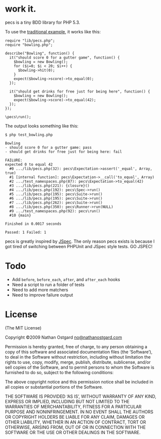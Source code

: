 work it.
========

pecs is a tiny BDD library for PHP 5.3.

To use the [traditional example](http://rspec.info), it works like this:

    require "lib/pecs.php";
    require "bowling.php";
    
    describe("Bowling", function() {
      it("should score 0 for a gutter game", function() {
        $bowling = new Bowling();
        for ($i=0; $i < 20; $i++) {
          $bowling->hit(0);
        }
        expect($bowling->score)->to_equal(0);
      });
      
      it("should get drinks for free just for being here", function() {
        $bowling = new Bowling();
        expect($bowling->score)->to_equal(42);
      });
    });
    
    \pecs\run();

The output looks something like this:

    $ php test_bowling.php 

    Bowling
    - should score 0 for a gutter game: pass
    - should get drinks for free just for being here: fail	

    FAILURE:
    expected 0 to equal 42
      #0 .../lib/pecs.php(32): pecs\Expectation->assert('_equal', Array, true)
      #1 [internal function]: pecs\Expectation->__call('to_equal', Array)
      #2 .../test_namespaces.php(87): pecs\Expectation->to_equal(42)
      #3 .../lib/pecs.php(221): {closure}()
      #4 .../lib/pecs.php(192): pecs\Spec->run()
      #5 .../lib/pecs.php(195): pecs\Suite->run()
      #6 .../lib/pecs.php(195): pecs\Suite->run()
      #7 .../lib/pecs.php(262): pecs\Suite->run()
      #8 .../lib/pecs.php(350): pecs\Runner->run(NULL)
      #9 .../test_namespaces.php(92): pecs\run()
      #10 {main}

    Finished in 0.0017 seconds

    Passed: 1 Failed: 1

pecs is greatly inspired by [JSpec](http://github.com/visionmedia/jspec). The
only reason pecs exists is because I got tired of switching between PHPUnit and
JSpec style tests. GO JSPEC!

Todo
====

* Add `before`, `before_each`, `after`, and `after_each` hooks
* Need a script to run a folder of tests
* Need to add more matchers
* Need to improve failure output

License
=======

(The MIT License)

Copyright ©2009 Nathan Ostgard <no@nathanostgard.com>

Permission is hereby granted, free of charge, to any person obtaining a copy of this software and associated documentation files (the ‘Software’), to deal in the Software without restriction, including without limitation the rights to use, copy, modify, merge, publish, distribute, sublicense, and/or sell copies of the Software, and to permit persons to whom the Software is furnished to do so, subject to the following conditions:

The above copyright notice and this permission notice shall be included in all copies or substantial portions of the Software.

THE SOFTWARE IS PROVIDED ‘AS IS’, WITHOUT WARRANTY OF ANY KIND, EXPRESS OR IMPLIED, INCLUDING BUT NOT LIMITED TO THE WARRANTIES OF MERCHANTABILITY, FITNESS FOR A PARTICULAR PURPOSE AND NONINFRINGEMENT. IN NO EVENT SHALL THE AUTHORS OR COPYRIGHT HOLDERS BE LIABLE FOR ANY CLAIM, DAMAGES OR OTHER LIABILITY, WHETHER IN AN ACTION OF CONTRACT, TORT OR OTHERWISE, ARISING FROM, OUT OF OR IN CONNECTION WITH THE SOFTWARE OR THE USE OR OTHER DEALINGS IN THE SOFTWARE.
